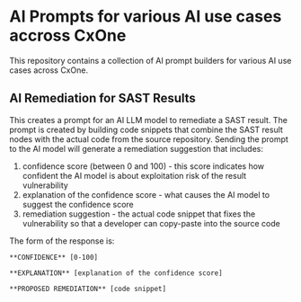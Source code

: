 # AI Prompts for various AI use cases accross CxOne
This repository contains a collection of AI prompt builders for various AI use cases across CxOne.
## AI Remediation for SAST Results
This creates a prompt for an AI LLM model to remediate a SAST result. 
The prompt is created by building code snippets that combine the SAST result nodes with the actual code from the source repository.
Sending the prompt to the AI model will generate a remediation suggestion that includes: 
1. confidence score (between 0 and 100) - this score indicates how confident the AI model is about exploitation risk of the result vulnerability
2. explanation of the confidence score - what causes the AI model to suggest the confidence score
3. remediation suggestion - the actual code snippet that fixes the vulnerability so that a developer can copy-paste into the source code

The form of the response is: 
```
**CONFIDENCE** [0-100]

**EXPLANATION** [explanation of the confidence score]

**PROPOSED REMEDIATION** [code snippet]
```
